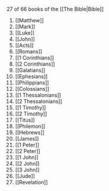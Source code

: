 27 of 66 books of the [[The Bible|Bible]]

1. [[Matthew]]
2. [[Mark]]
3. [[Luke]]
4. [[John]]
5. [[Acts]]
6. [[Romans]]
7. [[1 Corinthians]]
8. [[2 Corinthians]]
9. [[Galatians]]
10. [[Ephesians]]
11. [[Philippians]]
12. [[Colossians]]
13. [[1 Thessalonians]]
14. [[2 Thessalonians]]
15. [[1 Timothy]]
16. [[2 Timothy]]
17. [[Titus]]
18. [[Philemon]]
19. [[Hebrews]]
20. [[James]]
21. [[1 Peter]]
22. [[2 Peter]]
23. [[1 John]]
24. [[2 John]]
25. [[3 John]]
26. [[Jude]]
27. [[Revelation]]